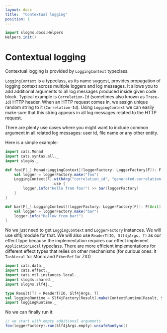 ```yaml
---
layout: docs
title:  "Contextual logging"
position: 1
---
```


```scala mdoc:invisible
import slog4s.docs.Helpers
Helpers.init()
```

# Contextual logging

Contextual logging is provided by `LoggingContext` typeclass. 

`LoggingContext` is a typeclass, as its name suggest, provides propagation of logging context across multiple loggers and
log messages. It allows you to add additional arguments to all log messages produced inside given code block. Typical 
example is `Correlation-Id` (sometimes also known as `Trace-Id`) HTTP header. When an HTTP request comes in, we assign
unique random string to it (`Correlation-Id`). Using `LoggingContext` we can easily make sure that this string appears in
all log messages related to the HTTP request.

There are plenty use cases where you might want to include common argument in all related log messages: user id,
file name or any other entity. 

Here is a simple example:
```scala mdoc
import cats.Monad
import cats.syntax.all._
import slog4s._

def foo[F[_]:Monad:LoggingContext](loggerFactory: LoggerFactory[F]): F[Unit] = {
    val logger = loggerFactory.make("foo")
    LoggingContext[F].withArg("correlation_id", "generated-correlation-id")
                     .use {
        logger.info("Hello from foo!") >> bar(loggerFactory)
    }
}

def bar[F[_]:LoggingContext](loggerFactory: LoggerFactory[F]): F[Unit] = {
    val logger = loggerFactory.make("bar")
    logger.info("Hellow from bar!")
}
```

No we just need to get  `LoggingContext` and `LoggerFactory` instances. We will use slf4j module for that. We will also 
use `ReaderT[IO, Slf4jArgs, ?]` as our effect type because the implementation requires our effect implement 
`ApplicationLocal` typeclass. There are more efficient implementations for different effect types that relies on other
mechanisms (for curious ones: it `TaskLocal` for Monix and `FiberRef` for ZIO) 

```scala mdoc:silent
import cats.data._
import cats.effect._
import cats.mtl.instances.local._
import slog4s.shared._
import slog4s.slf4j._

type Result[T] = ReaderT[IO, Slf4jArgs, T]
val loggingRuntime = Slf4jFactory[Result].make(ContextRuntime[Result, Slf4jArgs])
import loggingRuntime._
```

No we can finally run it:

```scala mdoc:evallog:all
// we start with empty additional arguments
foo(loggerFactory).run(Slf4jArgs.empty).unsafeRunSync()
```
